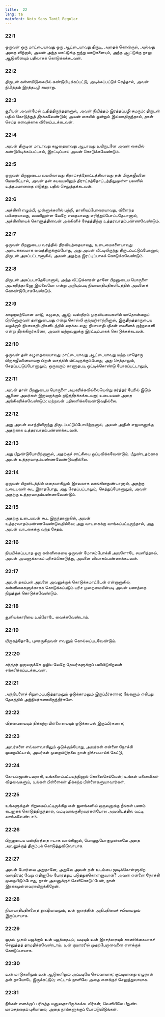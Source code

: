 ```yaml
---
title:  22
lang: ta
mainfont: Noto Sans Tamil Regular
---
```


###  22:1

ஒருவன் ஒரு மாட்டையாவது ஒரு ஆட்டையாவது திருடி, அதைக் கொன்றால், அல்லது அதை விற்றால், அவன் அந்த மாட்டுக்கு ஐந்து மாடுகளையும், அந்த ஆட்டுக்கு நாலு ஆடுகளையும் பதிலாகக் கொடுக்கக்கடவன்.

###  22:2

திருடன் கன்னமிடுகையில் கண்டுபிடிக்கப்பட்டு, அடிக்கப்பட்டுச் செத்தால், அவன் நிமித்தம் இரத்தபழி சுமராது.

###  22:3

சூரியன் அவன்மேல் உதித்திருந்ததானால், அவன் நிமித்தம் இரத்தப்பழி சுமரும்; திருடன் பதில் கொடுத்துத் தீர்க்கவேண்டும்; அவன் கையில் ஒன்றும் இல்லாதிருந்தால், தான் செய்த களவுக்காக விலைப்படக்கடவன்.

###  22:4

அவன் திருடின மாடாவது கழுதையாவது ஆடாவது உயிருடனே அவன் கையில் கண்டுபிடிக்கப்பட்டால், இரட்டிப்பாய் அவன் கொடுக்கவேண்டும்.

###  22:5

ஒருவன் பிறனுடைய வயலிலாவது திராட்சத்தோட்டத்திலாவது தன் மிருகஜீவனை மேயவிட்டால், அவன் தன் சுயவயலிலும் திராட்சத்தோட்டத்திலுமுள்ள பலனில் உத்தமமானதை எடுத்து, பதில் செலுத்தக்கடவன்.

###  22:6

அக்கினி எழும்பி, முள்ளுக்களில் பற்றி, தானியப்போரையாவது, விளைந்த பயிரையாவது, வயலிலுள்ள வேறே எதையாவது எரித்துப்போட்டதேயானால், அக்கினியைக் கொளுத்தினவன் அக்கினிச் சேதத்திற்கு உத்தரவாதம்பண்ணவேண்டும்.

###  22:7

ஒருவன் பிறனுடைய வசத்தில் திரவியத்தையாவது, உடைமைகளையாவது அடைக்கலமாக வைத்திருக்கும்போது, அது அவன் வீட்டிலிருந்து திருடப்பட்டுப்போனால், திருடன் அகப்பட்டானாகில், அவன் அதற்கு இரட்டிப்பாகக் கொடுக்கவேண்டும்.

###  22:8

திருடன் அகப்படாதேபோனால், அந்த வீட்டுக்காரன் தானே பிறனுடைய பொருளை அபகரித்தானோ இல்லையோ என்று அறியும்படி நியாயாதிபதிகளிடத்தில் அவனைக் கொண்டுபோகவேண்டும்.

###  22:9

காணாமற்போன மாடு, கழுதை, ஆடு, வஸ்திரம் முதலியவைகளில் யாதொன்றைப் பிறனொருவன் தன்னுடையது என்று சொல்லி குற்றஞ்சாற்றினால், இருதிறத்தாருடைய வழக்கும் நியாயாதிபதிகளிடத்தில் வரக்கடவது; நியாயாதிபதிகள் எவனைக் குற்றவாளி என்று தீர்க்கிறார்களோ, அவன் மற்றவனுக்கு இரட்டிப்பாகக் கொடுக்கக்கடவன்.

###  22:10

ஒருவன் தன் கழுதையையாவது மாட்டையாவது ஆட்டையாவது மற்ற யாதொரு மிருகஜீவனையாவது பிறன் வசத்தில் விட்டிருக்கும்போது, அது செத்தாலும், சேதப்பட்டுப்போனாலும், ஒருவரும் காணாதபடி ஓட்டிக்கொண்டு போகப்பட்டாலும்,

###  22:11

அவன் தான் பிறனுடைய பொருளை அபகரிக்கவில்லையென்று கர்த்தர் பேரில் இடும் ஆணை அவர்கள் இருவருக்கும் நடுத்தீர்க்கக்கடவது; உடையவன் அதை அங்கிகரிக்கவேண்டும்; மற்றவன் பதிலளிக்கவேண்டுவதில்லை.

###  22:12

அது அவன் வசத்திலிருந்து திருடப்பட்டுப்போயிற்றானால், அவன் அதின் எஜமானுக்கு அதற்காக உத்தரவாதம்பண்ணக்கடவன்.

###  22:13

அது பீறுண்டுபோயிற்றானால், அதற்குச் சாட்சியை ஒப்புவிக்கவேண்டும். பீறுண்டதற்காக அவன் உத்தரவாதம்பண்ணவேண்டுவதில்லை.

###  22:14

ஒருவன் பிறனிடத்தில் எதையாகிலும் இரவலாக வாங்கினதுண்டானால், அதற்கு உடையவன் கூட இராதபோது, அது சேதப்பட்டாலும், செத்துப்போனாலும், அவன் அதற்கு உத்தரவாதம்பண்ணவேண்டும்.

###  22:15

அதற்கு உடையவன் கூட இருந்தானாகில், அவன் உத்தரவாதம்பண்ணவேண்டுவதில்லை; அது வாடகைக்கு வாங்கப்பட்டிருந்தால், அது அவன் வாடகைக்கு வந்த சேதம்.

###  22:16

நியமிக்கப்படாத ஒரு கன்னிகையை ஒருவன் மோசம்போக்கி அவளோடே சயனித்தால், அவன் அவளுக்காகப் பரிசம்கொடுத்து, அவளை விவாகம்பண்ணக்கடவன்.

###  22:17

அவள் தகப்பன் அவளை அவனுக்குக் கொடுக்கமாட்டேன் என்றானாகில், கன்னிகைகளுக்காகக் கொடுக்கப்படும் பரிச முறைமையின்படி அவன் பணத்தை நிறுத்துக் கொடுக்கவேண்டும்.

###  22:18

சூனியக்காரியை உயிரோடே வைக்கவேண்டாம்.

###  22:19

மிருகத்தோடே புணருகிறவன் எவனும் கொல்லப்படவேண்டும்.

###  22:20

கர்த்தர் ஒருவருக்கே ஒழிய வேறே தேவர்களுக்குப் பலியிடுகிறவன் சங்கரிக்கப்படக்கடவன்.

###  22:21

அந்நியனைச் சிறுமைப்படுத்தாமலும் ஒடுக்காமலும் இருப்பீர்களாக; நீங்களும் எகிப்து தேசத்தில் அந்நியர்களாயிருந்தீர்களே.

###  22:22

விதவையையும் திக்கற்ற பிள்ளையையும் ஒடுக்காமல் இருப்பீர்களாக;

###  22:23

அவர்களை எவ்வளவாகிலும் ஒடுக்கும்போது, அவர்கள் என்னை நோக்கி முறையிட்டால், அவர்கள் முறையிடுதலை நான் நிச்சயமாய்க் கேட்டு,

###  22:24

கோபம்மூண்டவராகி, உங்களைப்பட்டயத்தினால் கொலைசெய்வேன்; உங்கள் மனைவிகள் விதவைகளும், உங்கள் பிள்ளைகள் திக்கற்ற பிள்ளைகளுமாவார்கள்.

###  22:25

உங்களுக்குள் சிறுமைப்பட்டிருக்கிற என் ஜனங்களில் ஒருவனுக்கு நீங்கள் பணம் கடனாகக் கொடுத்திருந்தால், வட்டிவாங்குகிறவர்கள்போல அவனிடத்தில் வட்டி வாங்கவேண்டாம்.

###  22:26

பிறனுடைய வஸ்திரத்தை ஈடாக வாங்கினால், பொழுதுபோகுமுன்னமே அதை அவனுக்குத் திரும்பக் கொடுத்துவிடுவாயாக.

###  22:27

அவன் போர்வை அதுதானே, அதுவே அவன் தன் உடம்பை மூடிக்கொள்ளுகிற வஸ்திரம்; வேறு எதினாலே போர்த்துப் படுத்துக்கொள்ளுவான்? அவன் என்னை நோக்கி முறையிடும்போது, நான் அவனுக்குச் செவிகொடுப்பேன், நான் இரக்கமுள்ளவராயிருக்கிறேன்.

###  22:28

நியாயாதிபதிகளைத் தூஷியாமலும், உன் ஜனத்தின் அதிபதியைச் சபியாமலும் இருப்பாயாக.

###  22:29

முதல் முதல் பழுக்கும் உன் பழத்தையும், வடியும் உன் இரசத்தையும் காணிக்கையாகச் செலுத்தத் தாமதிக்கவேண்டாம். உன் குமாரரில் முதற்பேறானவனை எனக்குக் கொடுப்பாயாக.

###  22:30

உன் மாடுகளிலும் உன் ஆடுகளிலும் அப்படியே செய்வாயாக; குட்டியானது ஏழுநாள் தன் தாயோடே இருக்கட்டும்; எட்டாம் நாளிலே அதை எனக்குச் செலுத்துவாயாக.

###  22:31

நீங்கள் எனக்குப் பரிசுத்த மனுஷராயிருக்கக்கடவீர்கள்; வெளியிலே பீறுண்ட மாம்சத்தைப் புசியாமல், அதை நாய்களுக்குப் போட்டுவிடுங்கள்.


